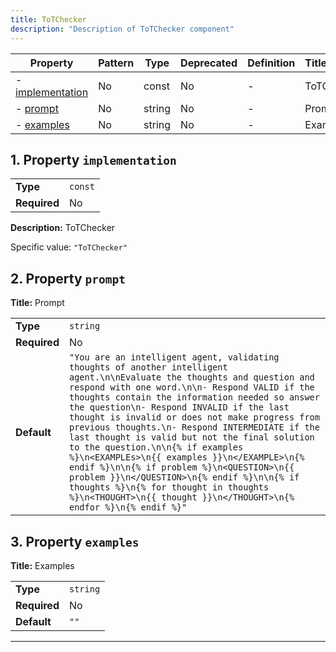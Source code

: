 ```yaml
---
title: ToTChecker
description: "Description of ToTChecker component"
---
```


| Property                             | Pattern | Type   | Deprecated | Definition | Title/Description |
| ------------------------------------ | ------- | ------ | ---------- | ---------- | ----------------- |
| - [implementation](#implementation ) | No      | const  | No         | -          | ToTChecker        |
| - [prompt](#prompt )                 | No      | string | No         | -          | Prompt            |
| - [examples](#examples )             | No      | string | No         | -          | Examples          |

## <a name="implementation"></a>1. Property `implementation`

|              |         |
| ------------ | ------- |
| **Type**     | `const` |
| **Required** | No      |

**Description:** ToTChecker

Specific value: `"ToTChecker"`

## <a name="prompt"></a>2. Property `prompt`

**Title:** Prompt

|              |                                                                                                                                                                                                                                                                                                                                                                                                                                                                                                                                                                                                                                                                                                                            |
| ------------ | -------------------------------------------------------------------------------------------------------------------------------------------------------------------------------------------------------------------------------------------------------------------------------------------------------------------------------------------------------------------------------------------------------------------------------------------------------------------------------------------------------------------------------------------------------------------------------------------------------------------------------------------------------------------------------------------------------------------------- |
| **Type**     | `string`                                                                                                                                                                                                                                                                                                                                                                                                                                                                                                                                                                                                                                                                                                                   |
| **Required** | No                                                                                                                                                                                                                                                                                                                                                                                                                                                                                                                                                                                                                                                                                                                         |
| **Default**  | `"You are an intelligent agent, validating thoughts of another intelligent agent.\n\nEvaluate the thoughts and question and respond with one word.\n\n- Respond VALID if the thoughts contain the information needed so answer the question\n- Respond INVALID if the last thought is invalid or does not make progress from previous thoughts.\n- Respond INTERMEDIATE if the last thought is valid but not the final solution to the question.\n\n{% if examples %}\n<EXAMPLEs>\n{{ examples }}\n</EXAMPLE>\n{% endif %}\n\n{% if problem %}\n<QUESTION>\n{{ problem }}\n</QUESTION>\n{% endif %}\n\n{% if thoughts %}\n{% for thought in thoughts %}\n<THOUGHT>\n{{ thought }}\n</THOUGHT>\n{% endfor %}\n{% endif %}"` |

## <a name="examples"></a>3. Property `examples`

**Title:** Examples

|              |          |
| ------------ | -------- |
| **Type**     | `string` |
| **Required** | No       |
| **Default**  | `""`     |

----------------------------------------------------------------------------------------------------------------------------
